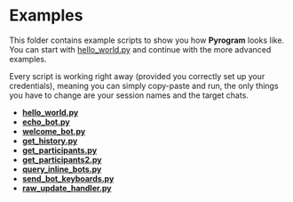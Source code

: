 # Examples

This folder contains example scripts to show you how **Pyrogram** looks like.
You can start with [hello_world.py](https://github.com/pyrogram/pyrogram/blob/master/examples/hello_world.py)
and continue with the more advanced examples.

Every script is working right away (provided you correctly set up your credentials), meaning
you can simply copy-paste and run, the only things you have to change are your session names and the target chats.

- [**hello_world.py**](hello_world.py)
- [**echo_bot.py**](echo_bot.py)
- [**welcome_bot.py**](welcome_bot.py)
- [**get_history.py**](get_history.py)
- [**get_participants.py**](get_participants.py)
- [**get_participants2.py**](get_participants2.py)
- [**query_inline_bots.py**](query_inline_bots.py)
- [**send_bot_keyboards.py**](send_bot_keyboards.py)
- [**raw_update_handler.py**](raw_update_handler.py)
